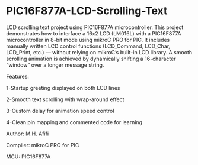 # PIC16F877A-LCD-Scrolling-Text
LCD scrolling text project using PIC16F877A microcontroller.
This project demonstrates how to interface a 16x2 LCD (LM016L) with a PIC16F877A microcontroller in 8-bit mode using mikroC PRO for PIC.
It includes manually written LCD control functions (LCD_Command, LCD_Char, LCD_Print, etc.) — without relying on mikroC’s built-in LCD library.
A smooth scrolling animation is achieved by dynamically shifting a 16-character “window” over a longer message string.

Features:

1-Startup greeting displayed on both LCD lines

2-Smooth text scrolling with wrap-around effect

3-Custom delay for animation speed control

4-Clean pin mapping and commented code for learning

Author: M.H. Afifi

Compiler: mikroC PRO for PIC

MCU: PIC16F877A
